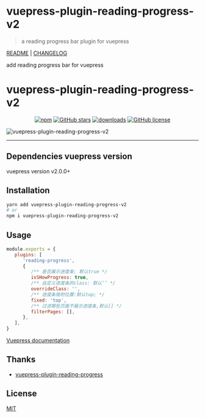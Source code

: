 # vuepress-plugin-reading-progress-v2

> a reading progress bar plugin for vuepress

[README](README.md) | [CHANGELOG](CHANGELOG.md)

add reading progress bar for vuepress

# vuepress-plugin-reading-progress-v2 <GitHubLink repo="moefyit/vuepress-plugin-reading-progress-v2"/>

<p align="center">
   <a href="https://www.npmjs.com/package/vuepress-plugin-reading-progress-v2" target="_blank"><img alt="npm" src="https://img.shields.io/npm/v/vuepress-plugin-reading-progress-v2.svg"></a>
   <a href="https://github.com/moefyit/vuepress-plugin-reading-progress-v2/stargazers" target="_blank"><img alt="GitHub stars" src="https://img.shields.io/github/stars/moefyit/vuepress-plugin-reading-progress-v2"></a>
   <a href="https://www.npmjs.com/package/vuepress-plugin-reading-progress-v2" target="_blank"><img alt="downloads" src="https://img.shields.io/npm/dt/vuepress-plugin-reading-progress-v2.svg"></a>
   <a href="https://github.com/licc12/vuepress-plugin-reading-progress-v2/blob/main/LICENSE" target="_blank"><img alt="GitHub license" src="https://www.npmjs.com/package/vuepress-plugin-reading-progress-v2"></a>
</p>

![vuepress-plugin-reading-progress-v2](https://ououe.com/img/vuepress_plugin_reading_progress.gif)

---

## Dependencies vuepress version

vuepress version v2.0.0+

## Installation

```sh
yarn add vuepress-plugin-reading-progress-v2
# or
npm i vuepress-plugin-reading-progress-v2
```

## Usage

```js
module.exports = {
   plugins: [
      'reading-progress',
      {
         /** 是否展示进度条: 默认true */
         isSHowProgress: true,
         /** 自定义进度条的class: 默认‘’ */
         overrideClass: '',
         /** 进度条吸附位置:默认top; */
         fixed: 'top',
         /** 过滤哪些页面不展示进度条,默认[] */
         filterPages: [],
      },
   ],
}
```

[ Vuepress documentation](https://vuepress.vuejs.org/plugin/using-a-plugin.html)

## Thanks

-  [vuepress-plugin-reading-progress](https://github.com/tolking/vuepress-plugin-reading-progress)

## License

[MIT](http://opensource.org/licenses/MIT)

